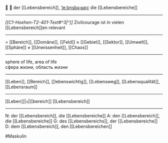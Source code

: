 🌱 🔵 der [[Lebensbereich]], [ˈleːbn̩sbəˌʁaɪ̯ç](https://youglish.com/pronounce/Lebensbereich/german)
die [[Lebensbereiche]]

---
*[[C1-Hoehen-T2-401-Text#^3|^]]* Zivilcourage ist in vielen [[Lebensbereich]]en relevant

---
= [[Bereich]], [[Domäne]], [[Feld]]
≈ [[Gebiet]], [[Sektor]], [[Umwelt]], [[Sphäre]]
≠ [[Unwissenheit]], [[Chaos]]

---
sphere of life, area of life  
сфера жизни, область жизни

---
[[Leben]], [[Bereich]], [[lebenswichtig]], [[Lebensweg]], [[Lebensqualität]], [[Lebensraum]]

---
[[Leben]]|`s`|[[bereich]]
[[Lebensbereich]]


---
N: der [[Lebensbereich]], die [[Lebensbereiche]]
A: den [[Lebensbereich]], die [[Lebensbereiche]]
G: des [[Lebensbereichs]], der [[Lebensbereiche]]
D: dem [[Lebensbereich]], den [[Lebensbereichen]]

#Maskulin 